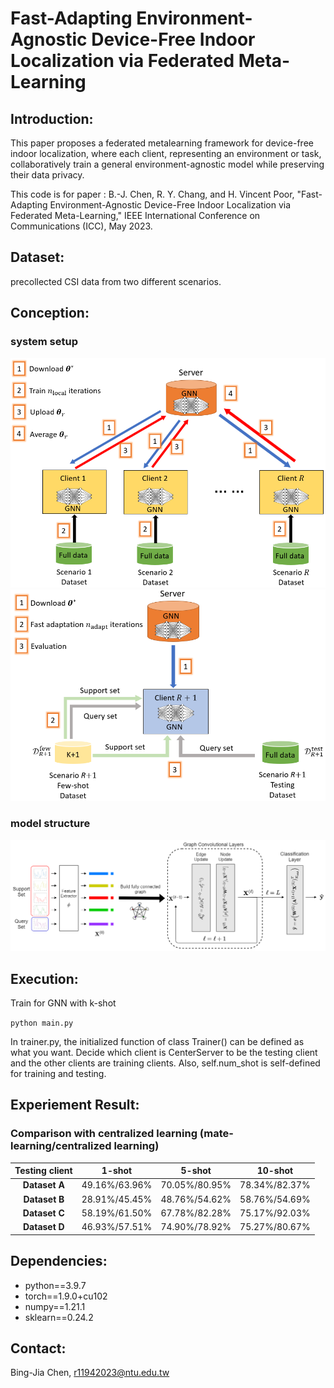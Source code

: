 #  Fast-Adapting Environment-Agnostic Device-Free Indoor Localization via Federated Meta-Learning

## Introduction:
This paper proposes a federated metalearning framework for device-free indoor localization, where each client, representing an environment or task, collaboratively train a general environment-agnostic model while preserving their data privacy.

This code is for paper : 
B.-J. Chen, R. Y. Chang, and H. Vincent Poor, "Fast-Adapting Environment-Agnostic Device-Free Indoor Localization via Federated Meta-Learning," IEEE International Conference on Communications (ICC), May 2023.

## Dataset:
precollected CSI data from two different scenarios.

## Conception:
### system setup
![](./img/federated.png)
![](./img/testing.png)
### model structure
![](./img/GNN.png)

## Execution:
Train for GNN with k-shot

`python main.py`

In trainer.py, the initialized function of class Trainer() can be defined as what you want. Decide which client is CenterServer to be the testing client and the other clients are training clients. Also, self.num_shot is self-defined for training and testing.

## Experiement Result:

### Comparison with centralized learning (mate-learning/centralized learning)
| Testing client                 |       1-shot      |      5-shot      |      10-shot     |
|              :---:             |       :---:       |       :---:      |       :---:      |
| **Dataset A**                  | 49.16%/63.96% | 70.05%/80.95% | 78.34%/82.37% |
| **Dataset B**                  | 28.91%/45.45% | 48.76%/54.62% | 58.76%/54.69% | 
| **Dataset C**                  | 58.19%/61.50% | 67.78%/82.28% | 75.17%/92.03% | 
| **Dataset D**                  | 46.93%/57.51% | 74.90%/78.92% | 75.27%/80.67% |

## Dependencies:

- python==3.9.7
- torch==1.9.0+cu102
- numpy==1.21.1
- sklearn==0.24.2

## Contact:
Bing-Jia Chen, r11942023@ntu.edu.tw
